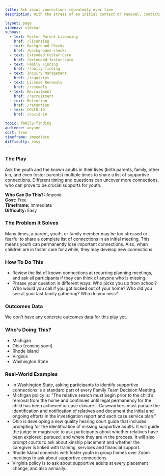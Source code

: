 ```yaml
---
title: Ask about connections repeatedly over time
description: With the stress of an initial contact or removal, contacts may not remember or share connections right away. Repeated inquiries can help flesh out a full network of supportive adults.

layout: page
sidenav: sidebar
subnav:
  - text: Foster Parent Licensing
    href: /licensing
  - text: Background Checks
    href: /background-checks
  - text: Extended Foster Care
    href: /extended-foster-care
  - text: Family Finding
    href: /family-finding
  - text: Inquiry Management
    href: /inquiries
  - text: License Renewals
    href: /renewals
  - text: Recruitment
    href: /recruitment
  - text: Retention
    href: /retention
  - text: COVID-19
    href: /covid-19

topic: family-finding
audience: anyone
cost: free
timeframe: immediate
difficulty: easy
---
```



### The Play

Ask the youth and the known adults in their lives (birth parents, family, other kin, and even foster parents) multiple times to share a list of supportive connections. Different timing and questions can uncover more connections, who can prove to be crucial supports for youth.

**Who Can Do This?:**
Anyone<br />
**Cost:**
Free<br />
**Timeframe:**
Immediate<br />
**Difficulty:**
Easy<br />

### The Problem It Solves

Many times, a parent, youth, or family member may be too stressed or fearful to share a complete list of connections in an initial meeting. This means youth can permanently lose important connections. Also, when children are in foster care for awhile, they may develop new connections.

### How To Do This

* Review the list of known connections at recurring planning meetings, and ask all participants if they can think of anyone who is missing.
* Phrase your question in different ways: Who picks you up from school? Who would you call if you got locked out of your home? Who did you see at your last family gathering? Who do you miss?


### Outcomes Data

We don't have any concrete outcomes data for this play yet.

### Who's Doing This?

* Michigan
* Ohio (coming soon)
* Rhode Island
* Virginia
* Washington State

### Real-World Examples

* In Washington State, asking participants to identify supportive connections is a standard part of every Family Team Decision Meeting.
* Michigan policy is: "The relative search must begin prior to the child’s removal from the home and continues until legal permanency for the child has been achieved or case closure… Caseworkers must pursue the identification and notification of relatives and document the initial and ongoing efforts in the investigation report and each case service plan."
* Ohio is developing a new quality hearing court guide that includes prompting for the identification of missing supportive adults. It will guide the judge or magistrate to ask participants about whether relatives have been explored, pursued, and where they are in the process. It will also prompt courts to ask about kinship placement and whether the caregiver is linked with training, services and financial support.
* Rhode Island connects with foster youth in group homes over Zoom meetings to ask about supportive connections.
* Virginia policy is to ask about supportive adults at every placement change, and also annually.
